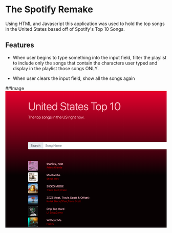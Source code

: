 # The Spotify Remake
Using HTML and Javascript this application was used to hold the top songs in the United States based off of Spotify's Top 10 Songs. 

## Features 
- When user begins to type something into the input field, filter the playlist to include only the songs that contain the characters user typed and display in the playlist those songs ONLY. 

- When user clears the input field, show all the songs again

##Image 
![picture](spotifyimage.png)
